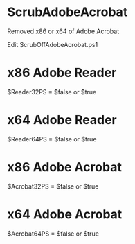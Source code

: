 # ScrubAdobeAcrobat
Removed x86 or x64 of Adobe Acrobat 

Edit ScrubOffAdobeAcrobat.ps1 

# x86 Adobe Reader
$Reader32PS = $false or $true
# x64 Adobe Reader
$Reader64PS = $false or $true
# x86 Adobe Acrobat
$Acrobat32PS = $false or $true
# x64 Adobe Acrobat
$Acrobat64PS = $false or $true


